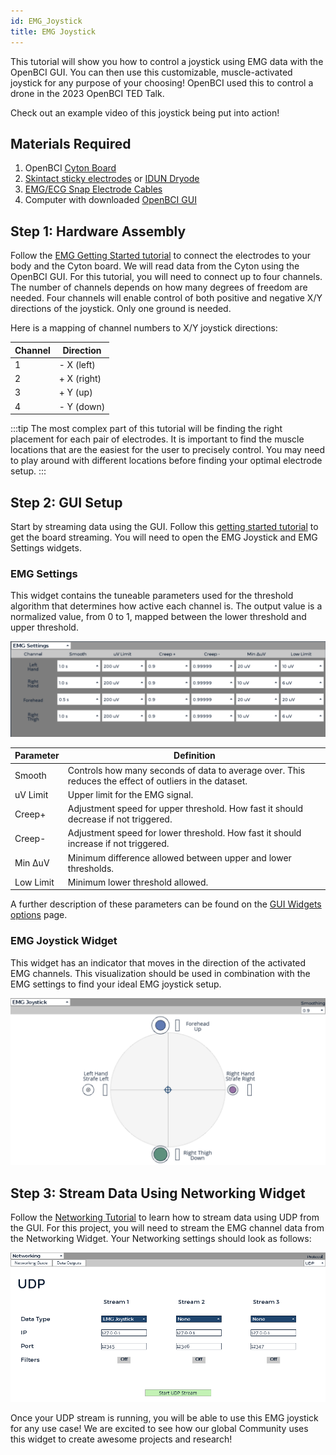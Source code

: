 ```yaml
---
id: EMG_Joystick
title: EMG Joystick
---
```


This tutorial will show you how to control a joystick using EMG data with the OpenBCI GUI. You can then use this customizable, muscle-activated joystick for any purpose of your choosing! OpenBCI used this to control a drone in the 2023 OpenBCI TED Talk.

Check out an example video of this joystick being put into action!

<!-- [![EMG Joystick Tutorial](../../assets/TutorialImages/)]() -->

## Materials Required

1.  OpenBCI [Cyton Board](https://shop.openbci.com/collections/frontpage/products/cyton-biosensing-board-8-channel?variant=38958638542)
2.  [Skintact sticky electrodes](https://shop.openbci.com/collections/frontpage/products/skintact-f301-pediatric-foam-solid-gel-electrodes-30-pack?variant=29467659395) or [IDUN Dryode](https://shop.openbci.com/collections/frontpage/products/idun-dryode-kit)
3.  [EMG/ECG Snap Electrode Cables](https://shop.openbci.com/collections/frontpage/products/emg-ecg-snap-electrode-cables?variant=32372786958)
4.  Computer with downloaded [OpenBCI GUI](Software/OpenBCISoftware/01-OpenBCI_GUI.md)

## Step 1: Hardware Assembly

Follow the [EMG Getting Started tutorial](GettingStarted/Biosensing-Setups/02-EMG-Setup.md) to connect the electrodes to your body and the Cyton board. We will read data from the Cyton using the OpenBCI GUI. For this tutorial, you will need to connect up to four channels. The number of channels depends on how many degrees of freedom are needed. Four channels will enable control of both positive and negative X/Y directions of the joystick. Only one ground is needed.

Here is a mapping of channel numbers to X/Y joystick directions:

| Channel | Direction   |
| ------- | ----------- |
| 1       | - X (left)  |
| 2       | + X (right) |
| 3       | + Y (up)    |
| 4       | - Y (down)  |

:::tip
The most complex part of this tutorial will be finding the right placement for each pair of electrodes. It is important to find the muscle locations that are the easiest for the user to precisely control. You may need to play around with different locations before finding your optimal electrode setup.
:::

## Step 2: GUI Setup

Start by streaming data using the GUI. Follow this [getting started tutorial](../../Software/OpenBCISoftware/01-OpenBCI_GUI.md/#using-the-openbci-gui) to get the board streaming. You will need to open the EMG Joystick and EMG Settings widgets.

### EMG Settings

This widget contains the tuneable parameters used for the threshold algorithm that determines how active each channel is. The output value is a normalized value, from 0 to 1, mapped between the lower threshold and upper threshold.

![EMG Settings Screenshot](../../assets/TutorialImages/EMG_settings.png)

| Parameter | Definition                                                                                             |
| --------- | ------------------------------------------------------------------------------------------------------ |
| Smooth    | Controls how many seconds of data to average over. This reduces the effect of outliers in the dataset. |
| uV Limit  | Upper limit for the EMG signal.                                                                        |
| Creep+    | Adjustment speed for upper threshold. How fast it should decrease if not triggered.                    |
| Creep-    | Adjustment speed for lower threshold. How fast it should increase if not triggered.                    |
| Min ΔuV   | Minimum difference allowed between upper and lower thresholds.                                         |
| Low Limit | Minimum lower threshold allowed.                                                                       |

A further description of these parameters can be found on the [GUI Widgets options](../../Software/OpenBCISoftware/02_GUI_Widget_Guide.md/#options) page.

### EMG Joystick Widget

This widget has an indicator that moves in the direction of the activated EMG channels. This visualization should be used in combination with the EMG settings to find your ideal EMG joystick setup.

![EMG Joystick Screenshot](../../assets/TutorialImages/EMG_joystick.png)

## Step 3: Stream Data Using Networking Widget

Follow the [Networking Tutorial](../../Software/OpenBCISoftware/02_GUI_Widget_Guide.md/#networking) to learn how to stream data using UDP from the GUI. For this project, you will need to stream the EMG channel data from the Networking Widget. Your Networking settings should look as follows:

![UDP Networking Widget Screenshot](../../assets/TutorialImages/UDP_drone.png)

Once your UDP stream is running, you will be able to use this EMG joystick for any use case! We are excited to see how our global Community uses this widget to create awesome projects and research!
